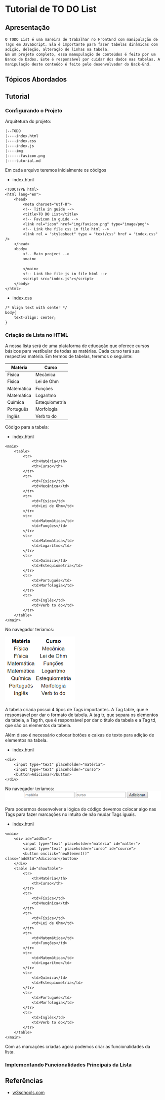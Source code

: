 # Tutorial de TO DO List

## Apresentação

    O TODO List é uma maneira de trabalhar no FrontEnd com manipulação de Tags em JavaScript. Ela é importante para fazer tabelas dinâmicas com adição, deleção, alteração de linhas na tabela.
    Em um projeto completo, essa manupulação de conteúdos é feito por um Banco de Dados. Este é responsável por cuidar dos dados nas tabelas. A manipulação deste conteúdo é feito pelo desenvolvedor do Back-End.

## Tópicos Abordados


## Tutorial

### Configurando o Projeto

Arquitetura do projeto:

    |--TODO
    |----index.html
    |----index.css
    |----index.js
    |----img
    |------favicon.png
    |----tutorial.md
Em cada arquivo teremos inicialmente os códigos
* index.html
```
<!DOCTYPE html>
<html lang="en">
    <head>
        <meta charset="utf-8">
        <!-- Title in guide -->
        <title>TO DO List</title>
        <!-- Favicon in guide -->
        <link rel="icon" href="img/favicon.png" type="image/png">
        <!-- Link the file css in file html -->
        <link rel = "stylesheet" type = "text/css" href = "index.css" />
    </head>
    <body>
        <!-- Main project -->
        <main>
            
        </main>
        <!-- Link the file js in file html -->
        <script src="index.js"></script>
    </body>
</html>
```
* index.css
```
/* Align text with center */
body{
    text-align: center;
}
```
### Criação de Lista no HTML
A nossa lista será de uma plataforma de educação que oferece cursos básicos para vestibular de todas as matérias. Cada curso terá sua respectiva matéria.
Em termos de tabelas, teremos o seguinte:

Matéria    | Curso
---------- | ----------
Física     | Mecânica
Física     | Lei de Ohm
Matemática | Funções
Matemática | Logarítmo
Química    | Estequiometria
Português  | Morfologia
Inglês     | Verb to do

Código para a tabela:

* index.html
```
<main>
    <table>
        <tr>
            <th>Matéria</th>
            <th>Curso</th>
        </tr>
        <tr>
            <td>Física</td>
            <td>Mecânica</td>
        </tr>
        <tr>
            <td>Física</td>
            <td>Lei de Ohm</td>
        </tr>
        <tr>
            <td>Matemática</td>
            <td>Funções</td>
        </tr>
        <tr>
            <td>Matemática</td>
            <td>Logarítmo</td>
        </tr>
        <tr>
            <td>Química</td>
            <td>Estequiometria</td>
        </tr>
        <tr>
            <td>Português</td>
            <td>Morfologia</td>
        </tr>
        <tr>
            <td>Inglês</td>
            <td>Verb to do</td>
        </tr>
    </table>
</main>
```
No navegador teríamos:

![Imagem no Navegador](img/table.PNG)

A tabela criada possui 4 tipos de Tags importantes. A Tag table, que é responsável por dar o formato de tabela. A tag tr, que separa os elementos da tabela, a Tag th, que é responsável por dar o título da tabela e a Tag td, que são os elementos da tabela.

Além disso é necessário colocar botões e caixas de texto para adição de elementos na tabela.
* index.html
```
<div>
    <input type="text" placeholder="matéria">
    <input type="text" placeholder="curso">
    <button>Adicionar</button>
</div>
```
No navegador teríamos:
![input](img/input.PNG)

Para podermos desenvolver a lógica do código devemos colocar algo nas Tags para fazer marcações no intuito de não mudar Tags iguais.

* index.html

```
<main>
    <div id="addDiv">
        <input type="text" placeholder="matéria" id="matter">
        <input type="text" placeholder="curso" id="cource">
        <button onclick="newElement()" class="addBtn">Adicionar</button>
    </div>
    <table id="showTable">
        <tr>
            <th>Matéria</th>
            <th>Curso</th>
        </tr>
        <tr>
            <td>Física</td>
            <td>Mecânica</td>
        </tr>
        <tr>
            <td>Física</td>
            <td>Lei de Ohm</td>
        </tr>
        <tr>
            <td>Matemática</td>
            <td>Funções</td>
        </tr>
        <tr>
            <td>Matemática</td>
            <td>Logarítmo</td>
        </tr>
        <tr>
            <td>Química</td>
            <td>Estequiometria</td>
        </tr>
        <tr>
            <td>Português</td>
            <td>Morfologia</td>
        </tr>
        <tr>
            <td>Inglês</td>
            <td>Verb to do</td>
        </tr>
    </table>
</main>
```
Com as marcações criadas agora podemos criar as funcionalidades da lista.

### Implementando Funcionalidades Principais da Lista

## Referências

* [w3schools.com](https://www.w3schools.com/howto/howto_js_todolist.asp)